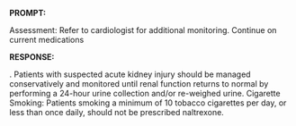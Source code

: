 **PROMPT:**

Assessment: Refer to cardiologist for additional monitoring. Continue on current medications

**RESPONSE:**

 . Patients with suspected acute kidney injury should be managed conservatively and monitored until renal function returns to normal by performing a 24-hour urine collection and/or re-weighed urine.  Cigarette Smoking: Patients smoking a minimum of 10 tobacco cigarettes per day, or less than once daily, should not be prescribed naltrexone.